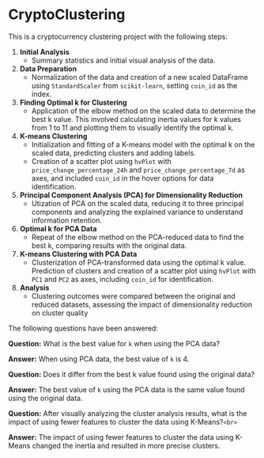# CryptoClustering

This is a cryptocurrency clustering project with the following steps:

1. **Initial Analysis**
   * Summary statistics and initial visual analysis of the data.
2. **Data Preparation**
   * Normalization of the data and creation of a new scaled DataFrame using `StandardScaler` from `scikit-learn`, setting `coin_id` as the index.
3. **Finding Optimal k for Clustering**
   * Application of the elbow method on the scaled data to determine the best k value. This involved calculating inertia values for k values from 1 to 11 and plotting them to visually identify the optimal k.
4. **K-means Clustering**
   * Initialization and fitting of a K-means model with the optimal k on the scaled data, predicting clusters and adding labels.
   * Creation of a scatter plot using `hvPlot` with `price_change_percentage_24h` and `price_change_percentage_7d` as axes, and included `coin_id` in the hover options for data identification.
5. **Principal Component Analysis (PCA) for Dimensionality Reduction**
   * Utization of PCA on the scaled data, reducing it to three principal components and analyzing the explained variance to understand information retention.
6. **Optimal k for PCA Data**
   * Repeat of the elbow method on the PCA-reduced data to find the best k, comparing results with the original data.
7. **K-means Clustering with PCA Data**
   * Clusterization of PCA-transformed data using the optimal k value. Prediction of clusters and creation of a scatter plot using `hvPlot` with `PC1` and `PC2` as axes, including `coin_id` for identification.
8. **Analysis**
   * Clustering outcomes were compared between the original and reduced datasets, assessing the impact of dimensionality reduction on cluster quality

The following questions have been answered:

**Question:** What is the best value for `k` when using the PCA data?

**Answer:** When using PCA data, the best value of `k` is 4.

**Question:** Does it differ from the best k value found using the original data?

**Answer:** The best value of `k` using the PCA data is the same value found using the original data.

**Question:** After visually analyzing the cluster analysis results, what is the impact of using fewer features to cluster the data using K-Means?`<br>`

**Answer:** The impact of using fewer features to cluster the data using K-Means changed the inertia and resulted in more precise clusters.

